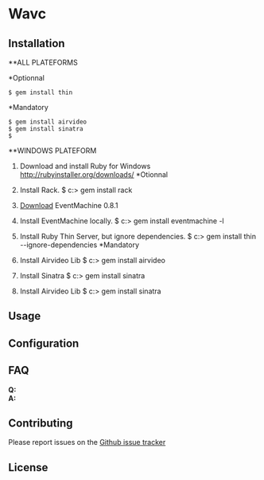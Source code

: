 # Wavc




## Installation


**ALL PLATEFORMS


*Optionnal

	$ gem install thin

*Mandatory

	$ gem install airvideo
	$ gem install sinatra
	$ 


**WINDOWS PLATEFORM


1. Download and install Ruby for Windows
	http://rubyinstaller.org/downloads/
*Otionnal

2. Install Rack.
	$ c:\> gem install rack
3. [Download](http://rubyforge.org/frs/download.php/23665/eventmachine-win32-0.8.1.gem) EventMachine 0.8.1

4. Install EventMachine locally.
	$ c:\> gem install eventmachine -l
5. Install Ruby Thin Server, but ignore dependencies.
	$ c:\> gem install thin --ignore-dependencies
*Mandatory
6. Install Airvideo Lib
	$  c:\> gem install airvideo
7. Install Sinatra
	$  c:\> gem install sinatra
8. Install Airvideo Lib
	$  c:\> gem install sinatra

## Usage



## Configuration




## FAQ

**Q:**   
**A:** 



## Contributing

Please report issues on the [Github issue
tracker](https://github.com/kalw/wavc-sinatra/issues)


## License



